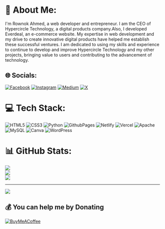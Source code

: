 # 💫 About Me:
I'm Rownok Ahmed, a web developer and entrepreneur. I am the CEO of Hypercircle Technology, a digital products company.Also, I developed Everdeal, an e-commerce website. My expertise in web development and my drive to create innovative digital products have helped me establish these successful ventures. I am dedicated to using my skills and experience to continue to develop and improve Hypercircle Technology and my other projects, bringing value to users and contributing to the advancement of technology.


## 🌐 Socials:
[![Facebook](https://img.shields.io/badge/Facebook-%231877F2.svg?logo=Facebook&logoColor=white)](https://facebook.com/rownok860) [![Instagram](https://img.shields.io/badge/Instagram-%23E4405F.svg?logo=Instagram&logoColor=white)](https://instagram.com/rownok860) [![Medium](https://img.shields.io/badge/Medium-12100E?logo=medium&logoColor=white)](https://medium.com/@rownok) [![X](https://img.shields.io/badge/X-black.svg?logo=X&logoColor=white)](https://x.com/rownok860) 

# 💻 Tech Stack:
![HTML5](https://img.shields.io/badge/html5-%23E34F26.svg?style=for-the-badge&logo=html5&logoColor=white) ![CSS3](https://img.shields.io/badge/css3-%231572B6.svg?style=for-the-badge&logo=css3&logoColor=white) ![Python](https://img.shields.io/badge/python-3670A0?style=for-the-badge&logo=python&logoColor=ffdd54) ![GithubPages](https://img.shields.io/badge/github%20pages-121013?style=for-the-badge&logo=github&logoColor=white) ![Netlify](https://img.shields.io/badge/netlify-%23000000.svg?style=for-the-badge&logo=netlify&logoColor=#00C7B7) ![Vercel](https://img.shields.io/badge/vercel-%23000000.svg?style=for-the-badge&logo=vercel&logoColor=white) ![Apache](https://img.shields.io/badge/apache-%23D42029.svg?style=for-the-badge&logo=apache&logoColor=white) ![MySQL](https://img.shields.io/badge/mysql-%2300000f.svg?style=for-the-badge&logo=mysql&logoColor=white) ![Canva](https://img.shields.io/badge/Canva-%2300C4CC.svg?style=for-the-badge&logo=Canva&logoColor=white) ![WordPress](https://img.shields.io/badge/WordPress-%23117AC9.svg?style=for-the-badge&logo=WordPress&logoColor=white)
# 📊 GitHub Stats:
![](https://github-readme-stats.vercel.app/api?username=rownok860&theme=dark&hide_border=false&include_all_commits=false&count_private=false)<br/>
![](https://github-readme-streak-stats.herokuapp.com/?user=rownok860&theme=dark&hide_border=false)<br/>
![](https://github-readme-stats.vercel.app/api/top-langs/?username=rownok860&theme=dark&hide_border=false&include_all_commits=false&count_private=false&layout=compact)

---
[![](https://visitcount.itsvg.in/api?id=rownok860&icon=0&color=0)](https://visitcount.itsvg.in)

  ## 💰 You can help me by Donating
  [![BuyMeACoffee](https://img.shields.io/badge/Buy%20Me%20a%20Coffee-ffdd00?style=for-the-badge&logo=buy-me-a-coffee&logoColor=black)](https://buymeacoffee.com/rownok) 

  
<!-- Proudly created with GPRM ( https://gprm.itsvg.in ) -->
